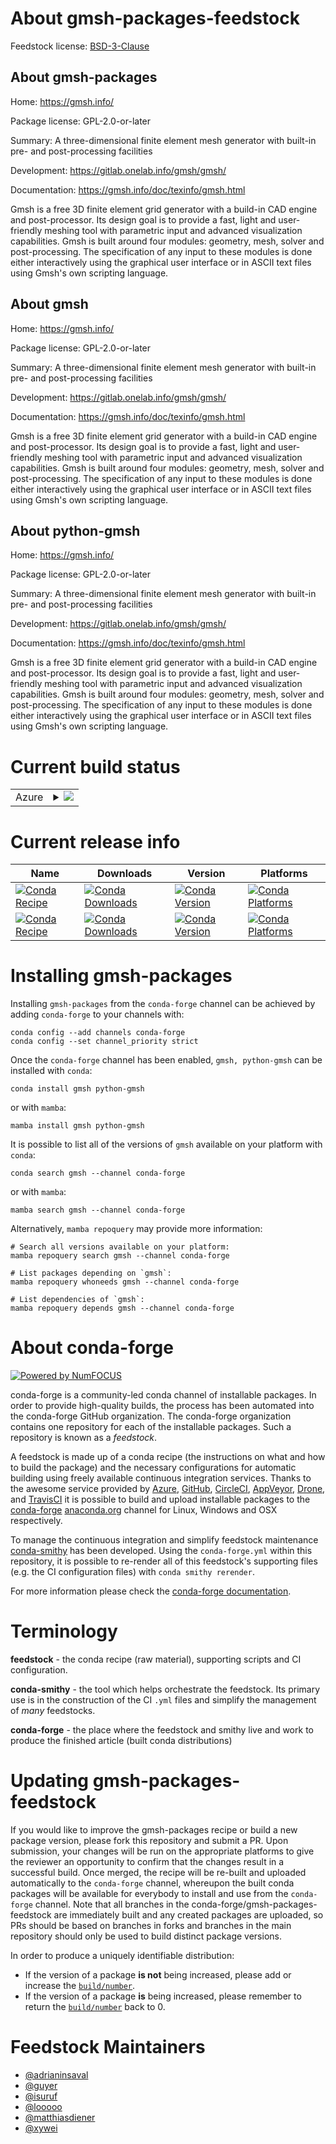 About gmsh-packages-feedstock
=============================

Feedstock license: [BSD-3-Clause](https://github.com/conda-forge/gmsh-feedstock/blob/main/LICENSE.txt)


About gmsh-packages
-------------------

Home: https://gmsh.info/

Package license: GPL-2.0-or-later

Summary: A three-dimensional finite element mesh generator with built-in pre- and post-processing facilities

Development: https://gitlab.onelab.info/gmsh/gmsh/

Documentation: https://gmsh.info/doc/texinfo/gmsh.html

Gmsh is a free 3D finite element grid generator with a build-in CAD
engine and post-processor. Its design goal is to provide a fast, light
and user-friendly meshing tool with parametric input and advanced
visualization capabilities. Gmsh is built around four modules:
geometry, mesh, solver and post-processing. The specification of any
input to these modules is done either interactively using the graphical
user interface or in ASCII text files using Gmsh's own scripting
language.


About gmsh
----------

Home: https://gmsh.info/

Package license: GPL-2.0-or-later

Summary: A three-dimensional finite element mesh generator with built-in pre- and post-processing facilities

Development: https://gitlab.onelab.info/gmsh/gmsh/

Documentation: https://gmsh.info/doc/texinfo/gmsh.html

Gmsh is a free 3D finite element grid generator with a build-in CAD
engine and post-processor. Its design goal is to provide a fast, light
and user-friendly meshing tool with parametric input and advanced
visualization capabilities. Gmsh is built around four modules:
geometry, mesh, solver and post-processing. The specification of any
input to these modules is done either interactively using the graphical
user interface or in ASCII text files using Gmsh's own scripting
language.


About python-gmsh
-----------------

Home: https://gmsh.info/

Package license: GPL-2.0-or-later

Summary: A three-dimensional finite element mesh generator with built-in pre- and post-processing facilities

Development: https://gitlab.onelab.info/gmsh/gmsh/

Documentation: https://gmsh.info/doc/texinfo/gmsh.html

Gmsh is a free 3D finite element grid generator with a build-in CAD
engine and post-processor. Its design goal is to provide a fast, light
and user-friendly meshing tool with parametric input and advanced
visualization capabilities. Gmsh is built around four modules:
geometry, mesh, solver and post-processing. The specification of any
input to these modules is done either interactively using the graphical
user interface or in ASCII text files using Gmsh's own scripting
language.


Current build status
====================


<table>
    
  <tr>
    <td>Azure</td>
    <td>
      <details>
        <summary>
          <a href="https://dev.azure.com/conda-forge/feedstock-builds/_build/latest?definitionId=5573&branchName=main">
            <img src="https://dev.azure.com/conda-forge/feedstock-builds/_apis/build/status/gmsh-feedstock?branchName=main">
          </a>
        </summary>
        <table>
          <thead><tr><th>Variant</th><th>Status</th></tr></thead>
          <tbody><tr>
              <td>linux_64_occt7.7.2</td>
              <td>
                <a href="https://dev.azure.com/conda-forge/feedstock-builds/_build/latest?definitionId=5573&branchName=main">
                  <img src="https://dev.azure.com/conda-forge/feedstock-builds/_apis/build/status/gmsh-feedstock?branchName=main&jobName=linux&configuration=linux%20linux_64_occt7.7.2" alt="variant">
                </a>
              </td>
            </tr><tr>
              <td>linux_64_occt7.8.1</td>
              <td>
                <a href="https://dev.azure.com/conda-forge/feedstock-builds/_build/latest?definitionId=5573&branchName=main">
                  <img src="https://dev.azure.com/conda-forge/feedstock-builds/_apis/build/status/gmsh-feedstock?branchName=main&jobName=linux&configuration=linux%20linux_64_occt7.8.1" alt="variant">
                </a>
              </td>
            </tr><tr>
              <td>linux_aarch64_occt7.7.2</td>
              <td>
                <a href="https://dev.azure.com/conda-forge/feedstock-builds/_build/latest?definitionId=5573&branchName=main">
                  <img src="https://dev.azure.com/conda-forge/feedstock-builds/_apis/build/status/gmsh-feedstock?branchName=main&jobName=linux&configuration=linux%20linux_aarch64_occt7.7.2" alt="variant">
                </a>
              </td>
            </tr><tr>
              <td>linux_aarch64_occt7.8.1</td>
              <td>
                <a href="https://dev.azure.com/conda-forge/feedstock-builds/_build/latest?definitionId=5573&branchName=main">
                  <img src="https://dev.azure.com/conda-forge/feedstock-builds/_apis/build/status/gmsh-feedstock?branchName=main&jobName=linux&configuration=linux%20linux_aarch64_occt7.8.1" alt="variant">
                </a>
              </td>
            </tr><tr>
              <td>linux_ppc64le_occt7.7.2</td>
              <td>
                <a href="https://dev.azure.com/conda-forge/feedstock-builds/_build/latest?definitionId=5573&branchName=main">
                  <img src="https://dev.azure.com/conda-forge/feedstock-builds/_apis/build/status/gmsh-feedstock?branchName=main&jobName=linux&configuration=linux%20linux_ppc64le_occt7.7.2" alt="variant">
                </a>
              </td>
            </tr><tr>
              <td>linux_ppc64le_occt7.8.1</td>
              <td>
                <a href="https://dev.azure.com/conda-forge/feedstock-builds/_build/latest?definitionId=5573&branchName=main">
                  <img src="https://dev.azure.com/conda-forge/feedstock-builds/_apis/build/status/gmsh-feedstock?branchName=main&jobName=linux&configuration=linux%20linux_ppc64le_occt7.8.1" alt="variant">
                </a>
              </td>
            </tr><tr>
              <td>osx_64_occt7.7.2</td>
              <td>
                <a href="https://dev.azure.com/conda-forge/feedstock-builds/_build/latest?definitionId=5573&branchName=main">
                  <img src="https://dev.azure.com/conda-forge/feedstock-builds/_apis/build/status/gmsh-feedstock?branchName=main&jobName=osx&configuration=osx%20osx_64_occt7.7.2" alt="variant">
                </a>
              </td>
            </tr><tr>
              <td>osx_64_occt7.8.1</td>
              <td>
                <a href="https://dev.azure.com/conda-forge/feedstock-builds/_build/latest?definitionId=5573&branchName=main">
                  <img src="https://dev.azure.com/conda-forge/feedstock-builds/_apis/build/status/gmsh-feedstock?branchName=main&jobName=osx&configuration=osx%20osx_64_occt7.8.1" alt="variant">
                </a>
              </td>
            </tr><tr>
              <td>osx_arm64_occt7.7.2</td>
              <td>
                <a href="https://dev.azure.com/conda-forge/feedstock-builds/_build/latest?definitionId=5573&branchName=main">
                  <img src="https://dev.azure.com/conda-forge/feedstock-builds/_apis/build/status/gmsh-feedstock?branchName=main&jobName=osx&configuration=osx%20osx_arm64_occt7.7.2" alt="variant">
                </a>
              </td>
            </tr><tr>
              <td>osx_arm64_occt7.8.1</td>
              <td>
                <a href="https://dev.azure.com/conda-forge/feedstock-builds/_build/latest?definitionId=5573&branchName=main">
                  <img src="https://dev.azure.com/conda-forge/feedstock-builds/_apis/build/status/gmsh-feedstock?branchName=main&jobName=osx&configuration=osx%20osx_arm64_occt7.8.1" alt="variant">
                </a>
              </td>
            </tr><tr>
              <td>win_64_occt7.7.2</td>
              <td>
                <a href="https://dev.azure.com/conda-forge/feedstock-builds/_build/latest?definitionId=5573&branchName=main">
                  <img src="https://dev.azure.com/conda-forge/feedstock-builds/_apis/build/status/gmsh-feedstock?branchName=main&jobName=win&configuration=win%20win_64_occt7.7.2" alt="variant">
                </a>
              </td>
            </tr><tr>
              <td>win_64_occt7.8.1</td>
              <td>
                <a href="https://dev.azure.com/conda-forge/feedstock-builds/_build/latest?definitionId=5573&branchName=main">
                  <img src="https://dev.azure.com/conda-forge/feedstock-builds/_apis/build/status/gmsh-feedstock?branchName=main&jobName=win&configuration=win%20win_64_occt7.8.1" alt="variant">
                </a>
              </td>
            </tr>
          </tbody>
        </table>
      </details>
    </td>
  </tr>
</table>

Current release info
====================

| Name | Downloads | Version | Platforms |
| --- | --- | --- | --- |
| [![Conda Recipe](https://img.shields.io/badge/recipe-gmsh-green.svg)](https://anaconda.org/conda-forge/gmsh) | [![Conda Downloads](https://img.shields.io/conda/dn/conda-forge/gmsh.svg)](https://anaconda.org/conda-forge/gmsh) | [![Conda Version](https://img.shields.io/conda/vn/conda-forge/gmsh.svg)](https://anaconda.org/conda-forge/gmsh) | [![Conda Platforms](https://img.shields.io/conda/pn/conda-forge/gmsh.svg)](https://anaconda.org/conda-forge/gmsh) |
| [![Conda Recipe](https://img.shields.io/badge/recipe-python--gmsh-green.svg)](https://anaconda.org/conda-forge/python-gmsh) | [![Conda Downloads](https://img.shields.io/conda/dn/conda-forge/python-gmsh.svg)](https://anaconda.org/conda-forge/python-gmsh) | [![Conda Version](https://img.shields.io/conda/vn/conda-forge/python-gmsh.svg)](https://anaconda.org/conda-forge/python-gmsh) | [![Conda Platforms](https://img.shields.io/conda/pn/conda-forge/python-gmsh.svg)](https://anaconda.org/conda-forge/python-gmsh) |

Installing gmsh-packages
========================

Installing `gmsh-packages` from the `conda-forge` channel can be achieved by adding `conda-forge` to your channels with:

```
conda config --add channels conda-forge
conda config --set channel_priority strict
```

Once the `conda-forge` channel has been enabled, `gmsh, python-gmsh` can be installed with `conda`:

```
conda install gmsh python-gmsh
```

or with `mamba`:

```
mamba install gmsh python-gmsh
```

It is possible to list all of the versions of `gmsh` available on your platform with `conda`:

```
conda search gmsh --channel conda-forge
```

or with `mamba`:

```
mamba search gmsh --channel conda-forge
```

Alternatively, `mamba repoquery` may provide more information:

```
# Search all versions available on your platform:
mamba repoquery search gmsh --channel conda-forge

# List packages depending on `gmsh`:
mamba repoquery whoneeds gmsh --channel conda-forge

# List dependencies of `gmsh`:
mamba repoquery depends gmsh --channel conda-forge
```


About conda-forge
=================

[![Powered by
NumFOCUS](https://img.shields.io/badge/powered%20by-NumFOCUS-orange.svg?style=flat&colorA=E1523D&colorB=007D8A)](https://numfocus.org)

conda-forge is a community-led conda channel of installable packages.
In order to provide high-quality builds, the process has been automated into the
conda-forge GitHub organization. The conda-forge organization contains one repository
for each of the installable packages. Such a repository is known as a *feedstock*.

A feedstock is made up of a conda recipe (the instructions on what and how to build
the package) and the necessary configurations for automatic building using freely
available continuous integration services. Thanks to the awesome service provided by
[Azure](https://azure.microsoft.com/en-us/services/devops/), [GitHub](https://github.com/),
[CircleCI](https://circleci.com/), [AppVeyor](https://www.appveyor.com/),
[Drone](https://cloud.drone.io/welcome), and [TravisCI](https://travis-ci.com/)
it is possible to build and upload installable packages to the
[conda-forge](https://anaconda.org/conda-forge) [anaconda.org](https://anaconda.org/)
channel for Linux, Windows and OSX respectively.

To manage the continuous integration and simplify feedstock maintenance
[conda-smithy](https://github.com/conda-forge/conda-smithy) has been developed.
Using the ``conda-forge.yml`` within this repository, it is possible to re-render all of
this feedstock's supporting files (e.g. the CI configuration files) with ``conda smithy rerender``.

For more information please check the [conda-forge documentation](https://conda-forge.org/docs/).

Terminology
===========

**feedstock** - the conda recipe (raw material), supporting scripts and CI configuration.

**conda-smithy** - the tool which helps orchestrate the feedstock.
                   Its primary use is in the construction of the CI ``.yml`` files
                   and simplify the management of *many* feedstocks.

**conda-forge** - the place where the feedstock and smithy live and work to
                  produce the finished article (built conda distributions)


Updating gmsh-packages-feedstock
================================

If you would like to improve the gmsh-packages recipe or build a new
package version, please fork this repository and submit a PR. Upon submission,
your changes will be run on the appropriate platforms to give the reviewer an
opportunity to confirm that the changes result in a successful build. Once
merged, the recipe will be re-built and uploaded automatically to the
`conda-forge` channel, whereupon the built conda packages will be available for
everybody to install and use from the `conda-forge` channel.
Note that all branches in the conda-forge/gmsh-packages-feedstock are
immediately built and any created packages are uploaded, so PRs should be based
on branches in forks and branches in the main repository should only be used to
build distinct package versions.

In order to produce a uniquely identifiable distribution:
 * If the version of a package **is not** being increased, please add or increase
   the [``build/number``](https://docs.conda.io/projects/conda-build/en/latest/resources/define-metadata.html#build-number-and-string).
 * If the version of a package **is** being increased, please remember to return
   the [``build/number``](https://docs.conda.io/projects/conda-build/en/latest/resources/define-metadata.html#build-number-and-string)
   back to 0.

Feedstock Maintainers
=====================

* [@adrianinsaval](https://github.com/adrianinsaval/)
* [@guyer](https://github.com/guyer/)
* [@isuruf](https://github.com/isuruf/)
* [@looooo](https://github.com/looooo/)
* [@matthiasdiener](https://github.com/matthiasdiener/)
* [@xywei](https://github.com/xywei/)

